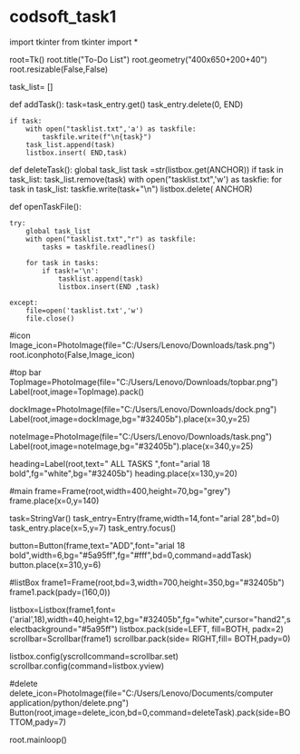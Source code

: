 # codsoft_task1

import tkinter
from tkinter import *

root=Tk()
root.title("To-Do List")
root.geometry("400x650+200+40")
root.resizable(False,False)

task_list= []

def addTask():
    task=task_entry.get()
    task_entry.delete(0, END)

    if task:
        with open("tasklist.txt",'a') as taskfile:
            taskfile.write(f"\n{task}")
        task_list.append(task)
        listbox.insert( END,task)

def deleteTask():
    global task_list
    task =str(listbox.get(ANCHOR))
    if task in task_list:
        task_list.remove(task)
        with open("tasklist.txt",'w') as taskfie:
            for task in task_list:
                taskfie.write(task+"\n")
        listbox.delete( ANCHOR)

def openTaskFile():

    try:
        global task_list
        with open("tasklist.txt","r") as taskfile:
            tasks = taskfile.readlines()

        for task in tasks:
            if task!='\n':
                tasklist.append(task)
                listbox.insert(END ,task)

    except:
        file=open('tasklist.txt','w')
        file.close()


#icon
Image_icon=PhotoImage(file="C:/Users/Lenovo/Downloads/task.png")
root.iconphoto(False,Image_icon)

#top bar
TopImage=PhotoImage(file="C:/Users/Lenovo/Downloads/topbar.png")
Label(root,image=TopImage).pack()


dockImage=PhotoImage(file="C:/Users/Lenovo/Downloads/dock.png")
Label(root,image=dockImage,bg="#32405b").place(x=30,y=25)


noteImage=PhotoImage(file="C:/Users/Lenovo/Downloads/task.png")
Label(root,image=noteImage,bg="#32405b").place(x=340,y=25)

heading=Label(root,text=" ALL TASKS ",font="arial 18 bold",fg="white",bg="#32405b")
heading.place(x=130,y=20)


#main
frame=Frame(root,width=400,height=70,bg="grey")
frame.place(x=0,y=140)

task=StringVar()
task_entry=Entry(frame,width=14,font="arial 28",bd=0)
task_entry.place(x=5,y=7)
task_entry.focus()

button=Button(frame,text="ADD",font="arial 18 bold",width=6,bg="#5a95ff",fg="#fff",bd=0,command=addTask)
button.place(x=310,y=6)

#listBox
frame1=Frame(root,bd=3,width=700,height=350,bg="#32405b")
frame1.pack(pady=(160,0))

listbox=Listbox(frame1,font=('arial',18),width=40,height=12,bg="#32405b",fg="white",cursor="hand2",selectbackground="#5a95ff")
listbox.pack(side=LEFT, fill=BOTH, padx=2)
scrollbar=Scrollbar(frame1)
scrollbar.pack(side= RIGHT,fill= BOTH,pady=0)

listbox.config(yscrollcommand=scrollbar.set)
scrollbar.config(command=listbox.yview)



#delete
delete_icon=PhotoImage(file="C:/Users/Lenovo/Documents/computer application/python/delete.png")
Button(root,image=delete_icon,bd=0,command=deleteTask).pack(side=BOTTOM,pady=7)



root.mainloop()

